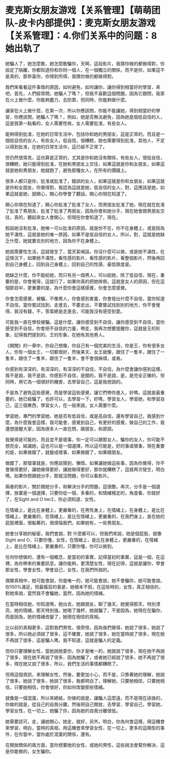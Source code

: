 # 麦克斯女朋友游戏【关系管理】【萌萌团队-皮卡内部提供】：麦克斯女朋友游戏【关系管理】：4.你们关系中的问题：8她出轨了

她騙人了，她怎麼敢，她怎麼敢騙你，天啊，這段影片，我猜你做的都做得對，你設定了隔離，你都知道你和你同一個人，在一個獨立的關係，而不是你，如果這不是真的，那恭喜你，你得到所得，我猜你做的都做得對。

我們來看看這件事情的原因，如何避免，如何讓你，讓你得到相當好的學習，來吧，首先，人們經常問，她騙人了嗎？，但我不喜歡這個問題，因為它跟問，我家在火上做什麼，你能夠盡力，去防禦，但同時，你能夠做什麼。

讓家在火上做什麼，在第一次，所以你應該問，你能不能讓她，得到相當好的學習，你應該問，她騙人了嗎？，例如，她是否無法避免，因為她是個低自信的人，這是我第一點看的，女人需要性格，女人需要批准，有些女人。

能夠得到批准，在她的日常生活中，包括你和她的男朋友，這是正常的，而且是一個低自信的女人，有些女人，低自信，很糟糕，她也需要得到批准，其他人，不足以得到批准，在她的日常生活中，這已經不正常了。

但仍然很常見，這也算是正常的，尤其是你和她沒有關係，有些女人，很低自信，很糟糕，她只能得到批准，在她和男朋友上交往，如果這就是你和女朋友，如果這就是她和男朋友，她就跑了，避免那種女人，在所有的價錢上。

很多人都只是你，批准或批准了，錯誤的女人，如果這就是你和女朋友，如果這就是你和女朋友，你覺得對，我認為這就是她，低自信的女人，對，這應該是她，如果這就是她，就開心，開心你學會了聽話，開心你現在知道了。

開心你現在知道了，開心你批准了批准了女人，而男朋友批准了她，現在就在批准了批准了男朋友，批准了批准了男朋友，因為你會和她分手，現在她會跟男朋友交往，真的，聽起來女人會開心，但現在你會知道了，現在。

假設她沒有批准，她唯一可以批准的原因，就是你不在，你不在身體上，或是因為她不滿性，這就是她的唯一原因，如果不是低自信的女人，所以，對，這就是她缺乏什麼，她就要去別的地方，因為你不在身體上。

她就需要性生活，這就發生了，當天氣喊話，你沒什麼可以做，或是她不滿性，在這情況下，如果她不滿性，看性感的影片，看性感的影片，看整個影片，然後再回到自己身體上，回到自己身體上，回到自己的性感，最低限度是。

她缺乏什麼，你不能給她，而只有另一個男人，可以給她，除了低自信，現在，重要的是，你會覺得，這就行了，如果你真的把她摔倒，這就是女人的原因，但在這個節目中，更重要的是，為什麼你會這樣感覺，你會怎麼感覺。

你會怎麼感覺，被騙，不像男人，你會感到害羞，你會發出什麼不自信，當你知道不自信，當你嘗試找到，走進去，不要走出，不要嘗試找到別的地方，你不會覺得，我沒有錢，不，答案總是走進去，可能我沒有感受到愛。

可能我一直在學校被騙，這是什麼，讓你感受到不自信，讓你感受到不自信，當你感受到不自信，你會把不自信的力量，帶走，我再次想要提醒你，這就是王的形象，記得我們提到的，王的形象，在她有其他男人。

《開關》的一章中，你自己想像，你自己有一個完美的生活，你是王，你有很多女人，你有一個女王，一切都很好，然後某天，女王就像，跟住了一隻羊，跟住了一隻羊，跟住了一隻羊，跟住了一隻羊，會不會很麻煩，或者。

你感到有深深的，有深深的，有深深的不自信，不自信，為什麼會讓你感到這樣，我不是說，我不是說，你感到不自信，是錯的，我不是說，是，是完全正確的，但同時，用它為一個很好的機會，去學習自己，這是我想說的。

不是為了避免這些感覺，而是學習這些感覺，讓它們帶你進入，好嗎，這就是最重要的，她已經騙了，也許可以，去學習一下，好嗎，學習女人，學習她，和學習自己，這三個東西，學習女人，在一般來說，女人需要什麼。

學習她，專門的學習她，她是否有低自信，或是高自信，還有學習自己，我感到什麼，為什麼我會這樣，我可能會，感覺到自己，有更好的感覺，做自己的工作，我還想提醒大家，因為很多人一直在問，跟朋友，和原諒。

我覺得是可能的，而且並不是壞事，你一定可以跟那女人，騙你的女人，你可能不想完全，結識她，這也可以是一個選擇，所以這可能是，好的事或壞事，現在重要的是，如果做錯了，就變成壞事，如果做錯了，如果跟朋友。

做錯了，那壞事就是，你應該猜到，懶惰，如果讓她做這些事，因為你覺得，你不會做得更好，讓她做得更好，讓她做得更好，那你就糟糕了，這就再次發生，明白嗎，如果你想跟她分手，那就沒問題，你可以看影片。

兩者的影片，關於跟她分手，和解決分手的問題，這很酷，再次，分手是一個選擇，放棄是一個選擇，只要你從一個，多重的，和情緒穩定的，角度看，你就好了，在Sight and O tier2，你必須知道，女性。

在情緒上，是比在身體上，更嚴重的，在男性身上，在情緒上，在身體上，是比在情緒上，更嚴重的，在情緒上，是比在情緒上，更嚴重的，在我們身上，是在她的屁股裡面，很黏著的，很煩惱我們，如果她有，一些男朋友。

她會分享她的秘密，我們會說，對 什麼都可以，但我們來說，她是個屁股，就像Sight and O，只要你懂，女性，在情緒上，是比在身體上，更嚴重的，在情緒上，是比在情緒上，更嚴重的，只要你懂，你可以做到。

任何你想做的，還有一個概念，是當初的事實，記得當初的事實，這是一個，在這裡，為你帶來的重要訊息，讓你能夠，更清楚女性，現在記得，這就是讓你，學會那女性，學會女性，學會自己，女性，在我們所說的。

偶爾真相中，她可能會說，你是唯一的，她可能會說，她不會騙你，她可能會說，你100%滿足，但最瘋狂的事是，她根本不假，在這些時刻，女性，真正相信的，對她來說，當然我不會騙她，當然，因為她的情緒。

在當時相信她，你知道嗎，她出去，她跟朋友，聊了幾天，她覺得那天，特別漂亮，她的情緒，那天特別強，她喝了幾杯，她就騙了，不是因為，她現在在騙你，而是因為，她的情緒改變了，她現在相信的真相。

比以前的真相更多，這對我們男性，很奇怪，因為我們覺得，她說了很多，她說了很多，所以她必須說了很多，這不確實，她說了很多，她在當時說了很多，現在她不再說了很多，這是騙人嗎，我不知道，這就是騙人的定義。

但你只要理解女性，當她說她愛你，你才是唯一的，她就說了很多，現在她不再說了很多，現在她不再說了很多，因為她騙了，或者她已經說了很多，她不再說了很多，現在她又說了很多，所以，我們生活的事情都糟糕了。

但用這個資訊，來理解女性，然後，要更加小心，而不是，只靠著她的理解，她說了很多，她說了很多，她說了很多，我都明白了，理解她，只要她相信，只要她相信，只要她相信，你會很好，你如何改變那些情緒。

就像是一個混蛋，所以來總結，你做的就是，讓騙人這麼遠，而不是現在該做的，你做的就是，從自己的自我分離，然後把自己開放，去學習，學習自己，學習她，學習女性，在一切上，她騙了你，因為她的自我分離很低。

她需要認可，走，讓她開心，她走，就好，另外，明白，你為何會這樣，用這機會來學習，明白，當時的真相，用這機會來學習女性，在一切上，更多的這類型的事件，在你當中，當你處於混蛋的關係，還有。

在開放關係的兩方面，當你想要她的女性，或她的男性，這些說法會幫你解決，這是你能做的，女生騙你。